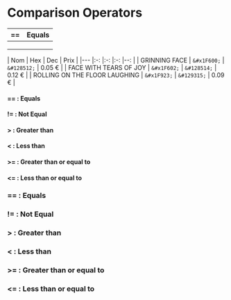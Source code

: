 <!--
# Comparison, Logical, and Membership Operators
-->

# Comparison Operators

| __==__      | Equals |
|---          |:-:    |
|             |       |
|             |       |
|             |       |

|   Nom |   Hex |   Dec |   Prix    |
|---    |:-:    |:-:    |:-:    |--:    |
|   GRINNING FACE   |   ```&#x1F600;``` |   ```&#128512;``` |   0.05 €  |
|   FACE WITH TEARS OF JOY  |   ```&#x1F602;``` |   ```&#128514;``` |   0.12 €  |
|   ROLLING ON THE FLOOR LAUGHING   |   ```&#x1F923;``` |   ```&#129315;``` |   0.09 €  |

#### __==__ : Equals
#### __!=__ : Not Equal
#### __>__ : Greater than
#### __<__ : Less than
#### __>=__ : Greater than or equal to
#### __<=__ : Less than or equal to


### __==__ : Equals
### __!=__ : Not Equal
### __>__ : Greater than
### __<__ : Less than
### __>=__ : Greater than or equal to
### __<=__ : Less than or equal to


<!--
|   Emoji   |   Nom |   Hex |   Dec |   Prix    |
|---    |:-:    |:-:    |:-:    |--:    |
|   &#x1F600;   |   GRINNING FACE   |   ```&#x1F600;``` |   ```&#128512;``` |   0.05 €  |
|   &#x1F602;   |   FACE WITH TEARS OF JOY  |   ```&#x1F602;``` |   ```&#128514;``` |   0.12 €  |
|   &#x1F923;   |   ROLLING ON THE FLOOR LAUGHING   |   ```&#x1F923;``` |   ```&#129315;``` |   0.09 €  |
-->
